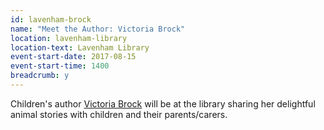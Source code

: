 ```yaml
---
id: lavenham-brock
name: "Meet the Author: Victoria Brock"
location: lavenham-library
location-text: Lavenham Library
event-start-date: 2017-08-15
event-start-time: 1400
breadcrumb: y
---
```


Children's author [Victoria Brock](http://www.victoriabrockauthor.co.uk/) will be at the library sharing her delightful animal stories with children and their parents/carers.
